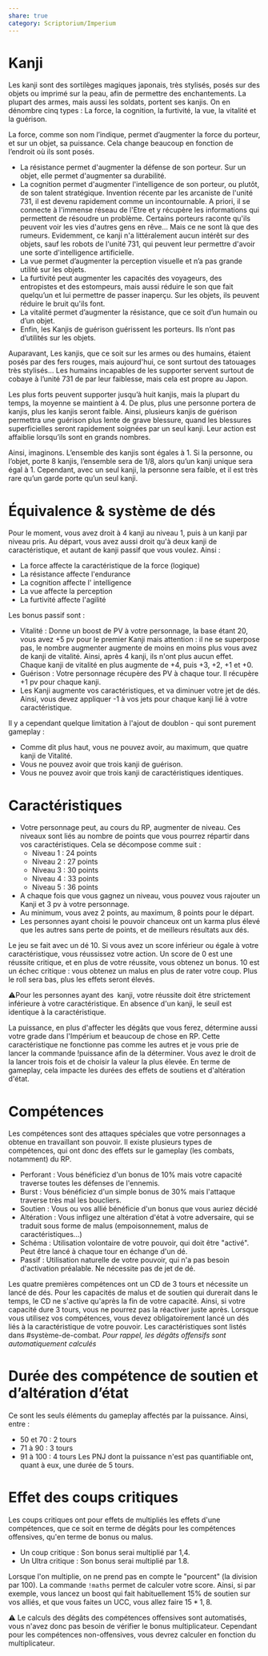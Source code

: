 ```yaml
---
share: true
category: Scriptorium/Imperium
---
```


# Kanji

Les kanji sont des sortilèges magiques japonais, très stylisés, posés sur des objets ou imprimé sur la peau, afin de permettre des enchantements. La plupart des armes, mais aussi les soldats, portent ses kanjis.
On en dénombre cinq types : La force, la cognition, la furtivité, la vue, la vitalité et la guérison.

La force, comme son nom l’indique, permet d’augmenter la force du porteur, et sur un objet, sa puissance. Cela change beaucoup en fonction de l’endroit où ils sont posés.
- La résistance permet d'augmenter la défense de son porteur. Sur un objet, elle permet d'augmenter sa durabilité.
- La cognition permet d'augmenter l'intelligence de son porteur, ou plutôt, de son talent stratégique. Invention récente par les arcaniste de l'unité 731, il est devenu rapidement comme un incontournable. A priori, il se connecte à l'immense réseau de l'Etre et y récupère les informations qui permettent de résoudre un problème. Certains porteurs raconte qu'ils peuvent voir les vies d'autres gens en rêve… Mais ce ne sont là que des rumeurs. Evidemment, ce kanji n'a littéralement aucun intérêt sur des objets, sauf les robots de l'unité 731, qui peuvent leur permettre d'avoir une sorte d'intelligence artificielle.
- La vue permet d’augmenter la perception visuelle et n’a pas grande utilité sur les objets.
- La furtivité peut augmenter les capacités des voyageurs, des entropistes et des estompeurs, mais aussi réduire le son que fait quelqu’un et lui permettre de passer inaperçu. Sur les objets, ils peuvent réduire le bruit qu'ils font.
- La vitalité permet d’augmenter la résistance, que ce soit d’un humain ou d’un objet.
- Enfin, les Kanjis de guérison guérissent les porteurs. Ils n’ont pas d’utilités sur les objets.

Auparavant, Les kanjis, que ce soit sur les armes ou des humains, étaient posés par des fers rouges, mais aujourd'hui, ce sont surtout des tatouages très stylisés… Les humains incapables de les supporter servent surtout de cobaye à l’unité 731 de par leur faiblesse, mais cela est propre au Japon.

Les plus forts peuvent supporter jusqu’à huit kanjis, mais la plupart du temps, la moyenne se maintient à 4. De plus, plus une personne portera de kanjis, plus les kanjis seront faible. Ainsi, plusieurs kanjis de guérison permettra une guérison plus lente de grave blessure, quand les blessures superficielles seront rapidement soignées par un seul kanji. Leur action est affaiblie lorsqu’ils sont en grands nombres.

Ainsi, imaginons. L’ensemble des kanjis sont égales à 1. Si la personne, ou l’objet, porte 8 kanjis, l’ensemble sera de 1/8, alors qu’un kanji unique sera égal à 1. Cependant, avec un seul kanji, la personne sera faible, et il est très rare qu’un garde porte qu’un seul kanji.

# Équivalence & système de dés

Pour le moment, vous avez droit à 4 kanji au niveau 1, puis à un kanji par niveau pris. Au départ, vous avez aussi droit qu'à deux kanji de caractéristique, et autant de kanji passif que vous voulez. 
Ainsi :
- La force affecte la caractéristique de la force (logique)
- La résistance affecte l'endurance
- La cognition affecte l' intelligence
- La vue affecte la perception
- La furtivité affecte l'agilité

Les bonus passif sont :
- Vitalité : Donne un boost de PV à votre personnage, la base étant 20, vous avez +5 pv pour le premier Kanji mais attention : il ne se superpose pas, le nombre augmenter augmente de moins en moins plus vous avez de kanji de vitalité. Ainsi, après 4 kanji, ils n'ont plus aucun effet. Chaque kanji de vitalité en plus augmente de +4, puis +3, +2, +1 et +0.
- Guérison : Votre personnage récupère des PV à chaque tour. Il récupère +1 pv pour chaque kanji.
- Les Kanji augmente vos caractéristiques, et va diminuer votre jet de dés. Ainsi, vous devez appliquer -1 à vos jets pour chaque kanji lié à votre caractéristique.

Il y a cependant quelque limitation à l'ajout de doublon - qui sont purement gameplay :
- Comme dit plus haut, vous ne pouvez avoir, au maximum, que quatre kanji de Vitalité.
- Vous ne pouvez avoir que trois kanji de guérison.
- Vous ne pouvez avoir que trois kanji de caractéristiques identiques.

# Caractéristiques

- Votre personnage peut, au cours du RP, augmenter de niveau. Ces niveaux sont liés au nombre de points que vous pourrez répartir dans vos caractéristiques. Cela se décompose comme suit :
	- Niveau 1 : 24 points
	- Niveau 2 : 27 points
	- Niveau 3 : 30 points
	- Niveau 4 : 33 points
	- Niveau 5 : 36 points
- A chaque fois que vous gagnez un niveau, vous pouvez vous rajouter un Kanji et 3 pv à votre personnage.
- Au minimum, vous avez 2 points, au maximum, 8 points pour le départ.
- Les personnes ayant choisi le pouvoir chanceux ont un karma plus élevé que les autres sans perte de points, et de meilleurs résultats aux dés.

Le jeu se fait avec un dé 10. Si vous avez un score inférieur ou égale à votre caractéristique, vous réussissez votre action. Un score de 0 est une réussite critique, et en plus de votre réussite, vous obtenez un bonus. 10 est un échec critique : vous obtenez un malus en plus de rater votre coup. Plus le roll sera bas, plus les effets seront élevés.

⚠️Pour les personnes ayant des  kanji, votre réussite doit être strictement inférieure à votre caractéristique. En absence d'un kanji, le seuil est identique à la caractéristique.

La puissance, en plus d'affecter les dégâts que vous ferez, détermine aussi votre grade dans l'Impérium et beaucoup de chose en RP. Cette caractéristique ne fonctionne pas comme les autres et je vous prie de lancer la commande !puissance afin de la déterminer. Vous avez le droit de la lancer trois fois et de choisir la valeur la plus élevée. En terme de gameplay, cela impacte les durées des effets de soutiens et d'altération d'état.

# Compétences

Les compétences sont des attaques spéciales que votre personnages a obtenue en travaillant son pouvoir. Il existe plusieurs types de compétences, qui ont donc des effets sur le gameplay (les combats, notamment) du RP.

- Perforant : Vous bénéficiez d'un bonus de 10% mais votre capacité traverse toutes les défenses de l'ennemis.
- Burst : Vous bénéficiez d'un simple bonus de 30% mais l'attaque traverse très mal les boucliers.
- Soutien : Vous ou vos allié bénéficie d'un bonus que vous auriez décidé
- Altération : Vous infligez une altération d'état à votre adversaire, qui se traduit sous forme de malus (empoisonnement, malus de caractéristiques…)
- Schéma : Utilisation volontaire de votre pouvoir, qui doit être "activé". Peut être lancé à chaque tour en échange d'un dé.
- Passif : Utilisation naturelle de votre pouvoir, qui n'a pas besoin d'activation préalable. Ne nécessite pas de jet de dé.

Les quatre premières compétences ont un CD de 3 tours et nécessite un lancé de dés. Pour les capacités de malus et de soutien qui durerait dans le temps, le CD ne s'active qu'après la fin de votre capacité. Ainsi, si votre capacité dure 3 tours, vous ne pourrez pas la réactiver juste après.
Lorsque vous utilisez vos compétences, vous devez obligatoirement lancé un dés liés à la caractéristique de votre pouvoir. Les caractéristiques sont listés dans \#système-de-combat.
*Pour rappel, les dégâts offensifs sont automatiquement calculés*

# Durée des compétence de soutien et d’altération d’état

Ce sont les seuls éléments du gameplay affectés par la puissance. Ainsi, entre :
- 50 et 70 : 2 tours
- 71 à 90 : 3 tours
- 91 à 100 : 4 tours
Les PNJ dont la puissance n'est pas quantifiable ont, quant à eux, une durée de 5 tours.

# Effet des coups critiques

  Les coups critiques ont pour effets de multipliés les effets d'une compétences, que ce soit en terme de dégâts pour les compétences offensives, qu'en terme de bonus ou malus. 
- Un coup critique : Son bonus serai multiplié par 1,4.
- Un Ultra critique : Son bonus serai multiplié par 1.8.

Lorsque l'on multiplie, on ne prend pas en compte le "pourcent" (la division par 100).
La commande `!maths` permet de calculer votre score. Ainsi, si par exemple, vous lancez un boost qui fait habituellement 15% de soutien sur vos alliés, et que vous faites un UCC, vous allez faire $15*1,8$.

⚠️ Le calculs des dégâts des compétences offensives sont automatisés, vous n'avez donc pas besoin de vérifier le bonus multiplicateur. Cependant pour les compétences non-offensives, vous devrez calculer en fonction du multiplicateur.

